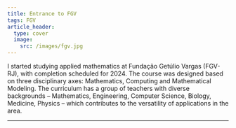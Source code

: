 ```yaml
---
title: Entrance to FGV
tags: FGV
article_header:
  type: cover
  image:
    src: /images/fgv.jpg
---
```


I started studying applied mathematics at Fundação Getúlio Vargas (FGV-RJ), with completion scheduled for 2024. The course was designed based on three disciplinary axes: Mathematics, Computing and Mathematical Modeling. The curriculum has a group of teachers with diverse backgrounds – Mathematics, Engineering, Computer Science, Biology, Medicine, Physics – which contributes to the versatility of applications in the area.

<!--more-->

---
